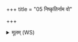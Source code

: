 +++
title = "05 निष्कृतिर्नाम वो"

+++
<details><summary>मूलम् (WS)</summary>

निष्कृतिर्नाम वो माता निष्कृतिर्नाम वः पिता ।  
सराः पतत्रिणी स्थ यदामयति निष्कृतः ॥ ॥ ५ ॥
</details>
